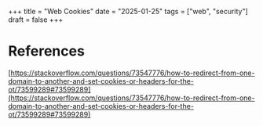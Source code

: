 +++
title = "Web Cookies"
date = "2025-01-25"
tags = ["web", "security"]
draft = false
+++


# References

[https://stackoverflow.com/questions/73547776/how-to-redirect-from-one-domain-to-another-and-set-cookies-or-headers-for-the-ot/73599289#73599289](https://stackoverflow.com/questions/73547776/how-to-redirect-from-one-domain-to-another-and-set-cookies-or-headers-for-the-ot/73599289#73599289)
